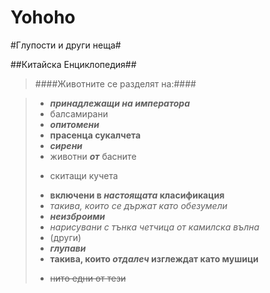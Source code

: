 ﻿# Yohoho

#Глупости и други неща#

##Китайска Енциклопедия##

>####Животните се разделят на:####

>* **_принадлежащи на императора_**
>* балсамирани
>* **_опитомени_**
>* **прасенца сукалчета**
>* **_сирени_**
>* животни **_от_** басните
>- скитащи кучета
>* **включени в _настоящата_ класификация**
> * *такива, които се държат като обезумели*
>* **_неизброими_**
>* *нарисувани с тънка четчица от камилска вълна*
>* (други)
>* **_глупави_**
>* **такива, които _отдалеч_ изглеждат като мушици**
>- ~~нито едни от тези~~
``` * ВСИЧКИ ИЗКЛЮЧЕНИ
```
